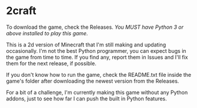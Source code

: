 # 2craft
To download the game, check the Releases. 
_You MUST have Python 3 or above installed to play this game._

This is a 2d version of Minecraft that I'm still making and updating occasionally. I'm not the best Python programmer, you can expect bugs in the game from time to time. If you find any, report them in Issues and I'll fix them for the next release, if possible.

If you don't know how to run the game, check the README.txt file inside the game's folder after downloading the newest version from the Releases.

For a bit of a challenge, I'm currently making this game without any Python addons, just to see how far I can push the built in Python features.
